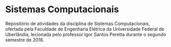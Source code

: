 # Sistemas Computacionais
Repositório de atividades da disciplina de Sistemas Computacionais, ofertada pela Faculdade de Engenharia Elétrica da Universidade Federal de Uberlândia, lecionada pelo professor Igor Santos Peretta durante o segundo semestre de 2018.
